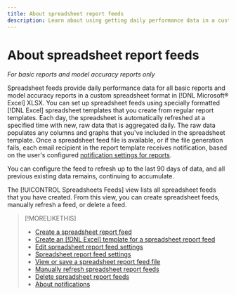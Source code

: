 ```yaml
---
title: About spreadsheet report feeds
description: Learn about using getting daily performance data in a custom-formatted spreadsheet format.
---
```

# About spreadsheet report feeds

*For basic reports and model accuracy reports only*

Spreadsheet feeds provide daily performance data for all basic reports and model accuracy reports in a custom spreadsheet format in [!DNL Microsoft® Excel] XLSX. You can set up spreadsheet feeds using specially formatted [!DNL Excel] spreadsheet templates that you create from regular report templates. Each day, the spreadsheet is automatically refreshed at a specified time with new, raw data that is aggregated daily. The raw data populates any columns and graphs that you've included in the spreadsheet template. Once a spreadsheet feed file is available, or if the file generation fails, each email recipient in the report template receives notification, based on the user's configured [notification settings for reports](/help/search-social-commerce/notifications/notification-about.md).

You can configure the feed to refresh up to the last 90 days of data, and all previous existing data remains, continuing to accumulate.

The [!UICONTROL Spreadsheets Feeds] view lists all spreadsheet feeds that you have created. From this view, you can create spreadsheet feeds, manually refresh a feed, or delete a feed.

>[!MORELIKETHIS]
>
>* [Create a spreadsheet report feed](spreadsheet-feed-create.md)
>* [Create an [!DNL Excel] template for a spreadsheet report feed](spreadsheet-feed-create-excel-template.md)
>* [Edit spreadsheet report feed settings](spreadsheet-feed-edit.md)
>* [Spreadsheet report feed settings](spreadsheet-feed-settings.md)
>* [View or save a spreadsheet report feed file](spreadsheet-feed-view-or-save.md)
>* [Manually refresh spreadsheet report feeds](spreadsheet-feed-refresh.md)
>* [Delete spreadsheet report feeds](spreadsheet-feed-delete.md)
>* [About notifications](/help/search-social-commerce/notifications/notification-about.md)